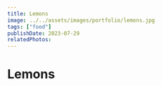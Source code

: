 ```yaml
---
title: Lemons
image: ../../assets/images/portfolio/lemons.jpg
tags: ["food"]
publishDate: 2023-07-29
relatedPhotos:
---
```

# Lemons
